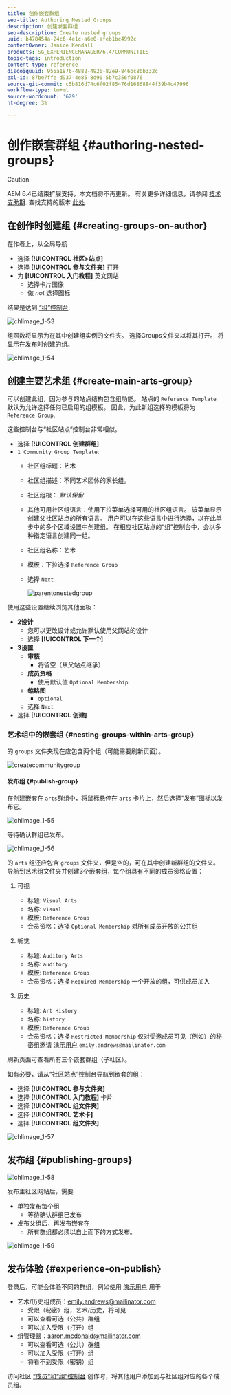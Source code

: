 ```yaml
---
title: 创作嵌套群组
seo-title: Authoring Nested Groups
description: 创建嵌套群组
seo-description: Create nested groups
uuid: b478454a-24c6-4e1c-a6e0-afeb1bc4992c
contentOwner: Janice Kendall
products: SG_EXPERIENCEMANAGER/6.4/COMMUNITIES
topic-tags: introduction
content-type: reference
discoiquuid: 955a1876-4882-4926-82e9-846bc8bb332c
exl-id: 87be7ffe-d937-4e85-8d90-5b7c356f0876
source-git-commit: c5b816d74c6f02f85476d16868844f39b4c47996
workflow-type: tm+mt
source-wordcount: '629'
ht-degree: 3%

---
```


# 创作嵌套群组 {#authoring-nested-groups}

>[!CAUTION]
>
>AEM 6.4已结束扩展支持，本文档将不再更新。 有关更多详细信息，请参阅 [技术支助期](https://helpx.adobe.com/cn/support/programs/eol-matrix.html). 查找支持的版本 [此处](https://experienceleague.adobe.com/docs/).

## 在创作时创建组 {#creating-groups-on-author}

在作者上，从全局导航

* 选择 **[!UICONTROL 社区>站点]**
* 选择 **[!UICONTROL 参与文件夹]** 打开
* 为 **[!UICONTROL 入门教程]**  英文网站
   * 选择卡片图像
   * 做 *not* 选择图标

结果是达到 [“组”控制台](groups.md):

![chlimage_1-53](assets/chlimage_1-53.png)

组函数将显示为在其中创建组实例的文件夹。 选择Groups文件夹以将其打开。 将显示在发布时创建的组。

![chlimage_1-54](assets/chlimage_1-54.png)

## 创建主要艺术组 {#create-main-arts-group}

可以创建此组，因为参与的站点结构包含组功能。 站点的 `Reference Template` 默认为允许选择任何已启用的组模板。 因此，为此新组选择的模板将为 `Reference Group`.

这些控制台与“社区站点”控制台非常相似。

* 选择 **[!UICONTROL 创建群组]**
* `1 Community Group Template`:
   * 社区组标题：艺术
   * 社区组描述：不同艺术团体的家长组。
   * 社区组根： *默认保留*
   * 其他可用社区组语言：使用下拉菜单选择可用的社区组语言。 该菜单显示创建父社区站点的所有语言。 用户可以在这些语言中进行选择，以在此单步中的多个区域设置中创建组。 在相应社区站点的“组”控制台中，会以多种指定语言创建同一组。
   * 社区组名称：艺术
   * 模板：下拉选择 `Reference Group`
   * 选择 `Next`

      ![parentonestedgroup](assets/parenttonestedgroup.png)

使用这些设置继续浏览其他面板：

* **2设计**
   * 您可以更改设计或允许默认使用父网站的设计
   * 选择 **[!UICONTROL 下一个]**
* **3设置**
   * **审核**
      * 将留空（从父站点继承）
   * **成员资格**
      * 使用默认值 `Optional Membership`
   * **缩略图**
      * `optional`
   * 选择 `Next`
* 选择 **[!UICONTROL 创建]**

### 艺术组中的嵌套组 {#nesting-groups-within-arts-group}

的 `groups` 文件夹现在应包含两个组（可能需要刷新页面）。

![createcommunitygroup](assets/createcommunitygroup.png)

#### 发布组 {#publish-group}

在创建嵌套在 `arts`群组中，将鼠标悬停在 `arts` 卡片上，然后选择“发布”图标以发布它。

![chlimage_1-55](assets/chlimage_1-55.png)

等待确认群组已发布。

![chlimage_1-56](assets/chlimage_1-56.png)

的 `arts` 组还应包含 `groups` 文件夹，但是空的，可在其中创建新群组的文件夹。 导航到艺术组文件夹并创建3个嵌套组，每个组具有不同的成员资格设置：

1. 可视
   * 标题: `Visual Arts`
   * 名称: `visual`
   * 模板: `Reference Group`
   * 会员资格：选择 `Optional Membership`
对所有成员开放的公共组
1. 听觉
   * 标题: `Auditory Arts`
   * 名称: `auditory`
   * 模板: `Reference Group`
   * 会员资格：选择 `Required Membership`
一个开放的组，可供成员加入

1. 历史

   * 标题: `Art History`
   * 名称: `history`
   * 模板: `Reference Group`
   * 会员资格：选择 `Restricted Membership`
仅对受邀成员可见（例如）的秘密组邀请 
[演示用户](tutorials.md#demo-users) `emily.andrews@mailinator.com`

刷新页面可查看所有三个嵌套群组（子社区）。

如有必要，请从“社区站点”控制台导航到嵌套的组：

* 选择 **[!UICONTROL 参与文件夹]**
* 选择 **[!UICONTROL 入门教程]** 卡片
* 选择 **[!UICONTROL 组文件夹]**
* 选择 **[!UICONTROL 艺术卡]**
* 选择 **[!UICONTROL 组文件夹]**

![chlimage_1-57](assets/chlimage_1-57.png)

## 发布组 {#publishing-groups}

![chlimage_1-58](assets/chlimage_1-58.png)

发布主社区网站后，需要

* 单独发布每个组
   * 等待确认群组已发布
* 发布父组后，再发布嵌套在
   * 所有群组都必须以自上而下的方式发布。

![chlimage_1-59](assets/chlimage_1-59.png)

## 发布体验 {#experience-on-publish}

登录后，可能会体验不同的群组，例如使用 [演示用户](tutorials.md#demo-users) 用于

* 艺术/历史组成员：emily.andrews@mailinator.com
   * 受限（秘密）组，艺术/历史，将可见
   * 可以查看可选（公共）群组
   * 可以加入受限（打开）组
* 组管理器：aaron.mcdonald@mailinator.com
   * 可以查看可选（公共）群组
   * 可以加入受限（打开）组
   * 将看不到受限（密钥）组

访问社区 [“成员”和“组”控制台](members.md) 创作时，将其他用户添加到与社区组对应的各个成员组。
